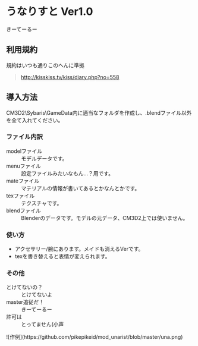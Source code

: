 # うなりすと Ver1.0
きーてーるー
## 利用規約
規約はいつも通りこのへんに準拠  
> <http://kisskiss.tv/kiss/diary.php?no=558>
## 導入方法
CM3D2\Sybaris\GameData内に適当なフォルダを作成し、.blendファイル以外を全て入れてください。 
### ファイル内訳 
<dl>
    <dt>modelファイル<dt>
    <dd>モデルデータです。</dd>
    <dt>menuファイル<dt>
    <dd>設定ファイルみたいなもん…？用です。</dd>
    <dt>mateファイル<dt>
    <dd>マテリアルの情報が書いてあるとかなんとかです。</dd>
    <dt>texファイル<dt>
    <dd>テクスチャです。</dd>
    <dt>blendファイル<dt>
    <dd>Blenderのデータです。モデルの元データ、CM3D2上では使いません。</dd>
</dl>

### 使い方
* アクセサリー/腕にあります。メイドも消えるVerです。  
* texを書き替えると表情が変えられます。  
### その他
<dl>
    <dt>とけてないの？</dt>
    <dd>とけてないよ</dd>
    <dt>master追従だ！</dt>
    <dd>きーてーるー</dd>
    <dt>許可は</dt>
    <dd>とってません(小声</dd>
</dl>
![作例](https://github.com/pikepikeid/mod_unarist/blob/master/una.png)
